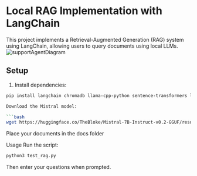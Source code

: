 # Local RAG Implementation with LangChain

This project implements a Retrieval-Augmented Generation (RAG) system using LangChain, allowing users to query documents using local LLMs.
![supportAgentDiagram](https://github.com/user-attachments/assets/c2af8ad3-8539-4439-a64c-9d92867e5d42)

## Setup

1. Install dependencies:
```bash
pip install langchain chromadb llama-cpp-python sentence-transformers langchain-community

Download the Mistral model:

```bash
wget https://huggingface.co/TheBloke/Mistral-7B-Instruct-v0.2-GGUF/resolve/main/mistral-7b-instruct-v0.2.Q4_K_M.gguf -O models/mistral-7b-instruct-v0.2.Q4_K_M.gguf
```

Place your documents in the docs folder

Usage
Run the script:
```bash
python3 test_rag.py
```
Then enter your questions when prompted.

